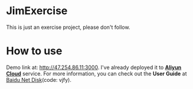 # JimExercise
This is just an exercise project, please don't follow.

# How to use
Demo link at: <http://47.254.86.11:3000>. I've already deployed it to **[Aliyun Cloud](https://www.aliyun.com)** service.
For more information, you can check out the **User Guide** at [Baidu Net Disk](https://pan.baidu.com/s/1fzmvW8lshkqIuxZunOkVfQ)(code: vjfy).
